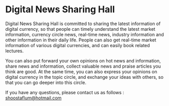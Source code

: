 # Digital News Sharing Hall

Digital News Sharing Hall is committed to sharing the latest information of digital currency, so that people can timely understand the latest market information, currency circle news, real-time news, industry information and other information in their daily life. People can also get real-time market information of various digital currencies, and can easily book related lectures.

You can also put forward your own opinions on hot news and information, share news and information, collect valuable news and praise articles you think are good. At the same time, you can also express your opinions on digital currency in the topic circle, and exchange your ideas with others, so that you can go deeper into this circle.

If you have any questions, please contact us as follows : shoostaflum@hotmail.com
